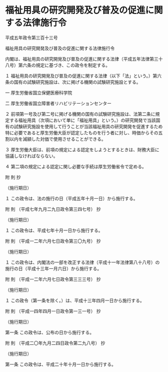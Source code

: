 # 福祉用具の研究開発及び普及の促進に関する法律施行令

平成五年政令第三百十三号

福祉用具の研究開発及び普及の促進に関する法律施行令

内閣は、福祉用具の研究開発及び普及の促進に関する法律（平成五年法律第三十八号）第六条の規定に基づき、この政令を制定する。

１ 福祉用具の研究開発及び普及の促進に関する法律（以下「法」という。）第六条の国有の試験研究施設は、次に掲げる機関の試験研究施設とする。

一 厚生労働省国立保健医療科学院

二 厚生労働省国立障害者リハビリテーションセンター

２ 前項第一号及び第二号に掲げる機関の国有の試験研究施設は、法第二条に規定する福祉用具（次項において単に「福祉用具」という。）の研究開発で当該国有の試験研究施設を使用して行うことが当該福祉用具の研究開発を促進するため特に必要であると厚生労働大臣が認定したものを行う者に対し、時価からその五割以内を減額した対価で使用させることができる。

３ 厚生労働大臣は、前項の規定による認定をしようとするときは、財務大臣に協議しなければならない。

４ 第二項の規定による認定に関し必要な手続は厚生労働省令で定める。

附 則 抄

（施行期日）

１ この政令は、法の施行の日（平成五年十月一日）から施行する。

附 則 （平成七年九月二九日政令第三四七号） 抄

（施行期日）

１ この政令は、平成七年十月一日から施行する。

附 則 （平成一二年六月七日政令第三〇九号） 抄

（施行期日）

１ この政令は、内閣法の一部を改正する法律（平成十一年法律第八十八号）の施行の日（平成十三年一月六日）から施行する。

附 則 （平成一二年六月七日政令第三三三号） 抄

（施行期日）

１ この政令（第一条を除く。）は、平成十三年四月一日から施行する。

附 則 （平成一四年四月一日政令第一三一号） 抄

（施行期日）

第一条 この政令は、公布の日から施行する。

附 則 （平成二〇年九月二四日政令第二九八号） 抄

（施行期日）

第一条 この政令は、平成二十年十月一日から施行する。
